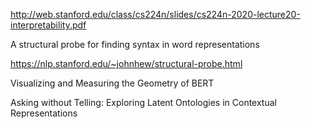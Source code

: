 <http://web.stanford.edu/class/cs224n/slides/cs224n-2020-lecture20-interpretability.pdf>





A structural probe for finding syntax in word representations

<https://nlp.stanford.edu/~johnhew/structural-probe.html>





Visualizing and Measuring the Geometry of BERT

Asking without Telling: Exploring Latent Ontologies in Contextual Representations